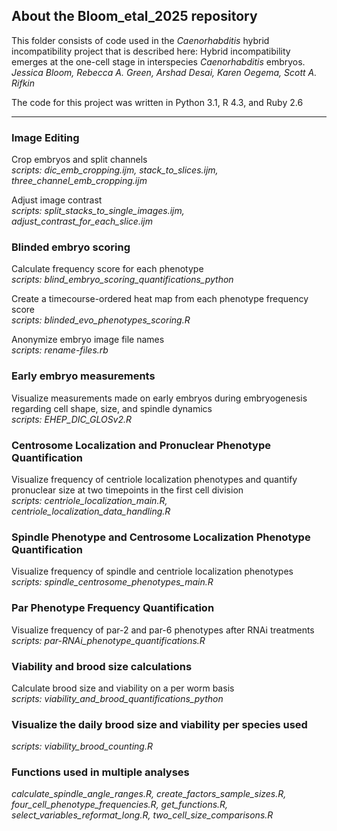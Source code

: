 ## About the Bloom_etal_2025 repository
This folder consists of code used in the *Caenorhabditis* hybrid incompatibility project that is described here: Hybrid incompatibility emerges at the one-cell stage in interspecies *Caenorhabditis* embryos.  
*Jessica Bloom, Rebecca A. Green, Arshad Desai, Karen Oegema, Scott A. Rifkin*

The code for this project was written in Python 3.1, R 4.3, and Ruby 2.6
***

### Image Editing
Crop embryos and split channels  
*scripts: dic_emb_cropping.ijm, stack_to_slices.ijm, three_channel_emb_cropping.ijm*

Adjust image contrast  
*scripts: split_stacks_to_single_images.ijm, adjust_contrast_for_each_slice.ijm*

### Blinded embryo scoring
Calculate frequency score for each phenotype  
*scripts: blind_embryo_scoring_quantifications_python*

Create a timecourse-ordered heat map from each phenotype frequency score  
*scripts: blinded_evo_phenotypes_scoring.R*

Anonymize embryo image file names  
*scripts: rename-files.rb*

### Early embryo measurements
Visualize measurements made on early embryos during embryogenesis regarding cell shape, size, and spindle dynamics  
*scripts: EHEP_DIC_GLOSv2.R*

### Centrosome Localization and Pronuclear Phenotype Quantification
Visualize frequency of centriole localization phenotypes and quantify pronuclear size at two timepoints in the first cell division  
*scripts: centriole_localization_main.R, centriole_localization_data_handling.R*

### Spindle Phenotype and Centrosome Localization Phenotype Quantification
Visualize frequency of spindle and centriole localization phenotypes  
*scripts: spindle_centrosome_phenotypes_main.R*

### Par Phenotype Frequency Quantification
Visualize frequency of par-2 and par-6 phenotypes after RNAi treatments  
*scripts: par-RNAi_phenotype_quantifications.R*

### Viability and brood size calculations
Calculate brood size and viability on a per worm basis  
*scripts: viability_and_brood_quantifications_python*

### Visualize the daily brood size and viability per species used  
*scripts: viability_brood_counting.R*

### Functions used in multiple analyses  
*calculate_spindle_angle_ranges.R, create_factors_sample_sizes.R, four_cell_phenotype_frequencies.R, get_functions.R, select_variables_reformat_long.R, two_cell_size_comparisons.R*


